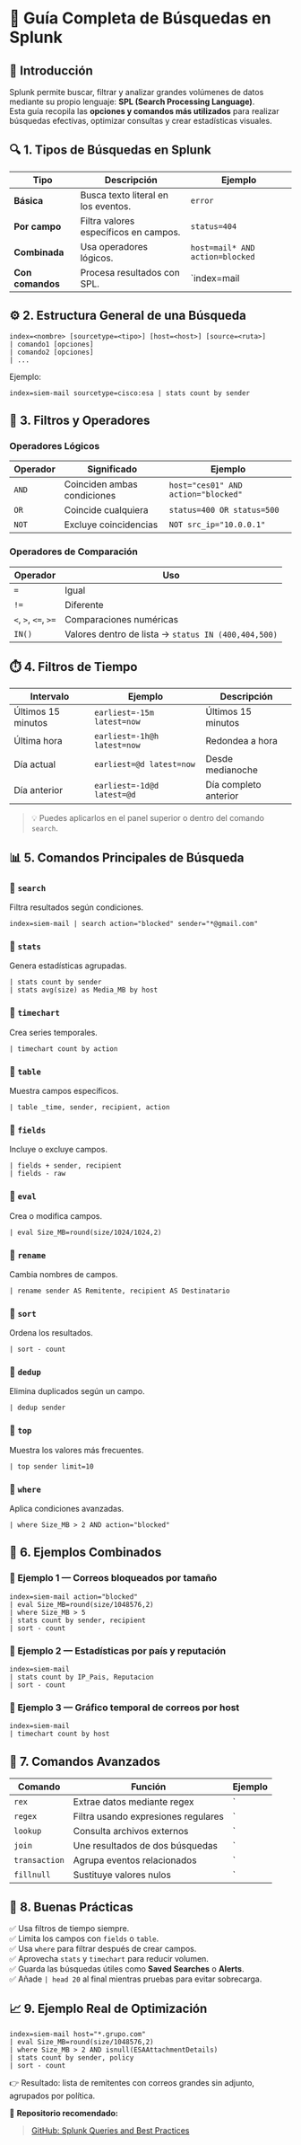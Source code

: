 # 🧭 Guía Completa de Búsquedas en Splunk

## 📘 Introducción

Splunk permite buscar, filtrar y analizar grandes volúmenes de datos mediante su propio lenguaje: **SPL (Search Processing Language)**.  
Esta guía recopila las **opciones y comandos más utilizados** para realizar búsquedas efectivas, optimizar consultas y crear estadísticas visuales.

## 🔍 1. Tipos de Búsquedas en Splunk

| Tipo | Descripción | Ejemplo |
|------|--------------|---------|
| **Básica** | Busca texto literal en los eventos. | `error` |
| **Por campo** | Filtra valores específicos en campos. | `status=404` |
| **Combinada** | Usa operadores lógicos. | `host=mail* AND action=blocked` |
| **Con comandos** | Procesa resultados con SPL. | `index=mail | stats count by sender` |

## ⚙️ 2. Estructura General de una Búsqueda

```spl
index=<nombre> [sourcetype=<tipo>] [host=<host>] [source=<ruta>]
| comando1 [opciones]
| comando2 [opciones]
| ...
```

Ejemplo:
```spl
index=siem-mail sourcetype=cisco:esa | stats count by sender
```

## 🔧 3. Filtros y Operadores

### Operadores Lógicos
| Operador | Significado | Ejemplo |
|-----------|--------------|----------|
| `AND` | Coinciden ambas condiciones | `host="ces01" AND action="blocked"` |
| `OR` | Coincide cualquiera | `status=400 OR status=500` |
| `NOT` | Excluye coincidencias | `NOT src_ip="10.0.0.1"` |

### Operadores de Comparación
| Operador | Uso |
|-----------|-----|
| `=` | Igual |
| `!=` | Diferente |
| `<`, `>`, `<=`, `>=` | Comparaciones numéricas |
| `IN()` | Valores dentro de lista → `status IN (400,404,500)` |

## ⏱️ 4. Filtros de Tiempo

| Intervalo | Ejemplo | Descripción |
|------------|----------|-------------|
| Últimos 15 minutos | `earliest=-15m latest=now` | Últimos 15 minutos |
| Última hora | `earliest=-1h@h latest=now` | Redondea a hora |
| Día actual | `earliest=@d latest=now` | Desde medianoche |
| Día anterior | `earliest=-1d@d latest=@d` | Día completo anterior |

> 💡 Puedes aplicarlos en el panel superior o dentro del comando `search`.

## 📊 5. Comandos Principales de Búsqueda

### 🔹 `search`
Filtra resultados según condiciones.
```spl
index=siem-mail | search action="blocked" sender="*@gmail.com"
```

### 🔹 `stats`
Genera estadísticas agrupadas.
```spl
| stats count by sender
| stats avg(size) as Media_MB by host
```

### 🔹 `timechart`
Crea series temporales.
```spl
| timechart count by action
```

### 🔹 `table`
Muestra campos específicos.
```spl
| table _time, sender, recipient, action
```

### 🔹 `fields`
Incluye o excluye campos.
```spl
| fields + sender, recipient
| fields - raw
```

### 🔹 `eval`
Crea o modifica campos.
```spl
| eval Size_MB=round(size/1024/1024,2)
```

### 🔹 `rename`
Cambia nombres de campos.
```spl
| rename sender AS Remitente, recipient AS Destinatario
```

### 🔹 `sort`
Ordena los resultados.
```spl
| sort - count
```

### 🔹 `dedup`
Elimina duplicados según un campo.
```spl
| dedup sender
```

### 🔹 `top`
Muestra los valores más frecuentes.
```spl
| top sender limit=10
```

### 🔹 `where`
Aplica condiciones avanzadas.
```spl
| where Size_MB > 2 AND action="blocked"
```

## 🧮 6. Ejemplos Combinados

### 🧩 Ejemplo 1 — Correos bloqueados por tamaño
```spl
index=siem-mail action="blocked"
| eval Size_MB=round(size/1048576,2)
| where Size_MB > 5
| stats count by sender, recipient
| sort - count
```

### 🧩 Ejemplo 2 — Estadísticas por país y reputación
```spl
index=siem-mail
| stats count by IP_Pais, Reputacion
| sort - count
```

### 🧩 Ejemplo 3 — Gráfico temporal de correos por host
```spl
index=siem-mail
| timechart count by host
```

## 🧰 7. Comandos Avanzados

| Comando | Función | Ejemplo |
|----------|----------|----------|
| `rex` | Extrae datos mediante regex | `| rex field=_raw "From:\s(?<Remitente>[^ ]+)"` |
| `regex` | Filtra usando expresiones regulares | `| regex sender=".*@gmail\.com$"` |
| `lookup` | Consulta archivos externos | `| lookup dominios_malos domain OUTPUT risk` |
| `join` | Une resultados de dos búsquedas | `| join MID [ search index=spam ]` |
| `transaction` | Agrupa eventos relacionados | `| transaction MID maxspan=30s` |
| `fillnull` | Sustituye valores nulos | `| fillnull value="N/A"` |

## 🧠 8. Buenas Prácticas

✅ Usa filtros de tiempo siempre.  
✅ Limita los campos con `fields` o `table`.  
✅ Usa `where` para filtrar después de crear campos.  
✅ Aprovecha `stats` y `timechart` para reducir volumen.  
✅ Guarda las búsquedas útiles como **Saved Searches** o **Alerts**.  
✅ Añade `| head 20` al final mientras pruebas para evitar sobrecarga.

## 📈 9. Ejemplo Real de Optimización

```spl
index=siem-mail host="*.grupo.com"
| eval Size_MB=round(size/1048576,2)
| where Size_MB > 2 AND isnull(ESAAttachmentDetails)
| stats count by sender, policy
| sort - count
```

👉 Resultado: lista de remitentes con correos grandes sin adjunto, agrupados por política.


📂 **Repositorio recomendado:**  
> [GitHub: Splunk Queries and Best Practices](https://github.com/splunk)
